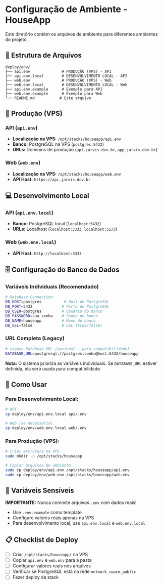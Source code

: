 # Configuração de Ambiente - HouseApp

Este diretório contém os arquivos de ambiente para diferentes ambientes do projeto.

## 📁 Estrutura de Arquivos

```
deploy/env/
├── api.env              # PRODUÇÃO (VPS) - API
├── api.env.local        # DESENVOLVIMENTO LOCAL - API
├── web.env              # PRODUÇÃO (VPS) - Web
├── web.env.local        # DESENVOLVIMENTO LOCAL - Web
├── api.env.example      # Exemplo para API
├── web.env.example      # Exemplo para Web
└── README.md           # Este arquivo
```

## 🚀 Produção (VPS)

### API (`api.env`)
- **Localização na VPS:** `/opt/stacks/houseapp/api.env`
- **Banco:** PostgreSQL na VPS (`postgres:5432`)
- **URLs:** Domínios de produção (`api.jarvis.dev.br`, `app.jarvis.dev.br`)

### Web (`web.env`)
- **Localização na VPS:** `/opt/stacks/houseapp/web.env`
- **API Host:** `https://api.jarvis.dev.br`

## 💻 Desenvolvimento Local

### API (`api.env.local`)
- **Banco:** PostgreSQL local (`localhost:5432`)
- **URLs:** Localhost (`localhost:3333`, `localhost:5173`)

### Web (`web.env.local`)
- **API Host:** `http://localhost:3333`

## 🗄️ Configuração do Banco de Dados

### Variáveis Individuais (Recomendado)
```bash
# Database Connection
DB_HOST=postgres          # Host do PostgreSQL
DB_PORT=5432             # Porta do PostgreSQL
DB_USER=postgres         # Usuário do banco
DB_PASSWORD=sua_senha    # Senha do banco
DB_NAME=houseapp         # Nome do banco
DB_SSL=false             # SSL (true/false)
```

### URL Completa (Legacy)
```bash
# Legacy Database URL (opcional - para compatibilidade)
DATABASE_URL=postgresql://postgres:senha@host:5432/houseapp
```

**Nota:** O sistema prioriza as variáveis individuais. Se `DATABASE_URL` estiver definida, ela será usada para compatibilidade.

## 🔧 Como Usar

### Para Desenvolvimento Local:
```bash
# API
cp deploy/env/api.env.local api/.env

# Web (se necessário)
cp deploy/env/web.env.local web/.env
```

### Para Produção (VPS):
```bash
# Criar estrutura na VPS
sudo mkdir -p /opt/stacks/houseapp

# Copiar arquivos de ambiente
sudo cp deploy/env/api.env /opt/stacks/houseapp/api.env
sudo cp deploy/env/web.env /opt/stacks/houseapp/web.env
```

## 🔐 Variáveis Sensíveis

**IMPORTANTE:** Nunca commite arquivos `.env` com dados reais!
- Use `.env.example` como template
- Configure valores reais apenas na VPS
- Para desenvolvimento local, use `api.env.local` e `web.env.local`

## 📋 Checklist de Deploy

- [ ] Criar `/opt/stacks/houseapp/` na VPS
- [ ] Copiar `api.env` e `web.env` para a pasta
- [ ] Configurar valores reais nos arquivos
- [ ] Verificar se PostgreSQL está na rede `network_swarm_public`
- [ ] Fazer deploy da stack
